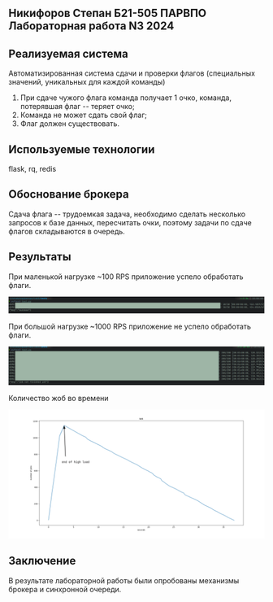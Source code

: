 ## Никифоров Степан Б21-505 ПАРВПО Лабораторная работа N3 2024

## Реализуемая система
Автоматизированная система сдачи и проверки флагов (специальных значений, уникальных для каждой команды)
1) При сдаче чужого флага команда получает 1 очко, команда, потерявшая флаг -- теряет очко;
2) Команда не может сдать свой флаг;
3) Флаг должен существовать.

## Используемые технологии
flask, rq, redis

## Обоснование брокера
Сдача флага -- трудоемкая задача, необходимо сделать несколько запросов к базе данных, пересчитать очки, поэтому задачи по сдаче флагов складываются в очередь.

## Результаты
При маленькой нагрузке ~100 RPS приложение успело обработать флаги.<br>

![SmallLoad](./images/test_small_high_load.png)


При большой нагрузке ~1000 RPS приложение не успело обработать флаги.<br>

![BigLoad](./images/test_really_big_highload.png)

Количество жоб во времени

![TimePerJob](./images/load_per_time.png)

## Заключение
В результате лабораторной работы были опробованы механизмы брокера и синхронной очереди.
